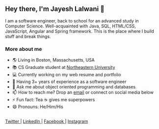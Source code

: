 ## Hey there, I'm Jayesh Lalwani 👋

I am a software engineer, back to school for an advanced study in Computer Science. Well-acquainted with Java, SQL, HTML/CSS, JavaScript, Angular and Spring framework. This is the place where I build stuff and break things.

<!--
**lalwanijayesh/lalwanijayesh** is a ✨ _special_ ✨ repository because its `README.md` (this file) appears on your GitHub profile.
-->

### More about me

- 🌎 Living in Boston, Massachusetts, USA
- 📚 CS Graduate student at [Northeastern University](https://northeastern.edu/)
- 💻 Currently working on my web resume and portfolio
- 💼 Having 3+ years of experience as a software engineer
- 💬 Ask me about object oriented programming and databases
- 📫 How to reach me? Drop an [email](mailto:lalwanijayesh09@gmail.com) or connect on social media below
- ⚡ Fun fact: Tea ☕ gives me superpowers
- 😄 Pronouns: He/Him/His

<p align="left">
<br/> 
<a href="https://twitter.com/lalwanijayesh09" target="_blank">
  Twitter
</a>
|
<a href="https://www.linkedin.com/in/lalwanijayesh" target="_blank">
  LinkedIn
</a>
|
<a href="https://www.facebook.com/lalwanijayesh" target="_blank">
  Facebook
</a>
|
<a href="https://www.instagram.com/lalwanijayesh" target="_blank">
  Instagram
</a>
</p>
